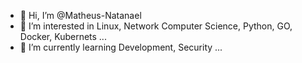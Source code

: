 - 👋 Hi, I’m @Matheus-Natanael
- 👀 I’m interested in Linux, Network Computer Science, Python, GO, Docker, Kubernets ...
- 🌱 I’m currently learning Development, Security ...


<!---
Matheus-Natanael/Matheus-Natanael is a ✨ special ✨ repository because its `README.md` (this file) appears on your GitHub profile.
You can click the Preview link to take a look at your changes.
--->
